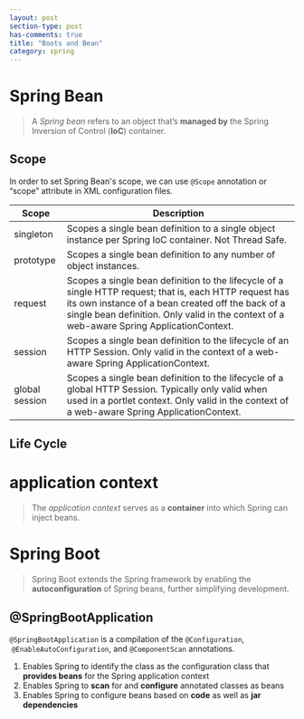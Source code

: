 ```yaml
---
layout: post
section-type: post
has-comments: true
title: "Boots and Bean"
category: spring
---
```


# Spring Bean

> A *Spring bean* refers to an object that’s **managed by** the Spring Inversion of Control (**IoC**) container.
> 

## Scope

In order to set Spring Bean's scope, we can use `@Scope` annotation or “scope” attribute in XML configuration files. 

| Scope | Description |
| --- | --- |
| singleton | Scopes a single bean definition to a single object instance per Spring IoC container. Not Thread Safe. |
| prototype | Scopes a single bean definition to any number of object instances. |
| request | Scopes a single bean definition to the lifecycle of a single HTTP request; that is, each HTTP request has its own instance of a bean created off the back of a single bean definition. Only valid in the context of a web-aware Spring ApplicationContext. |
| session | Scopes a single bean definition to the lifecycle of an HTTP Session. Only valid in the context of a web-aware Spring ApplicationContext. |
| global session | Scopes a single bean definition to the lifecycle of a global HTTP Session. Typically only valid when used in a portlet context. Only valid in the context of a web-aware Spring ApplicationContext. |

## Life Cycle

# **application context**

> The *application context* serves as a **container** into which Spring can inject beans.
> 

# **Spring Boot**

> Spring Boot extends the Spring framework by enabling the **autoconfiguration** of Spring beans, further simplifying development.
> 

## **@SpringBootApplication**

`@SpringBootApplication` is a compilation of the `@Configuration`,  `@EnableAutoConfiguration`, and `@ComponentScan` annotations.

1. Enables Spring to identify the class as the configuration class that **provides beans** for the Spring application context
2. Enables Spring to **scan** for and **configure** annotated classes as beans
3. Enables Spring to configure beans based on **code** as well as **jar dependencies**
